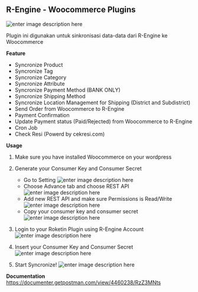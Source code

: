 ## R-Engine - Woocommerce Plugins

![enter image description here](https://1.bp.blogspot.com/-jtZAuaJsftU/W9rI7sq10jI/AAAAAAAABto/yTE3Hsq3_CEc2EYEL6lbECf7aQCr6HrYACLcBGAs/s640/23456.png)

Plugin ini digunakan untuk sinkronisasi data-data dari R-Engine ke Woocommerce

**Feature**

 - Syncronize Product
 - Syncronize Tag
 - Syncronize Category
 - Syncronize Attribute
 - Syncronize Payment Method (BANK ONLY)
 - Syncronize Shipping Method
 - Syncronize Location Management for Shipping (District and Subdistrict)
 - Send Order from Woocommerce to R-Engine
 - Payment Confirmation
 - Update Payment status (Paid/Rejected) from Woocommerce to R-Engine
 - Cron Job
 - Check Resi (Powerd by cekresi.com)

**Usage**

1. Make sure you have installed Woocommerce on your wordpress
2. Generate your Consumer Key and Consumer Secret 
	-	Go to Setting
	![enter image description here](https://3.bp.blogspot.com/-MOrxfIuiGxI/W9rMX1uHYrI/AAAAAAAABt4/lSS6ue31GY0V19Nzz1wpVzbQ-zSB-2_TACLcBGAs/s640/1.PNG)
	-	Choose Advance tab and choose REST API
	![enter image description here](https://3.bp.blogspot.com/-8ZhP8Nuy04U/W9rMYBN5HCI/AAAAAAAABuA/Lf7CY2GdEswQ_6ju81trg1g8JbBFjdjrACLcBGAs/s640/2.PNG)
	-	Add new REST API and make sure Permissions is Read/Write
![enter image description here](https://1.bp.blogspot.com/-5vvjP0pnWGA/W9rMX50o-UI/AAAAAAAABt8/hsTVE7HdxSMZrNZx_guuh8YttxffQp_sACLcBGAs/s640/3.PNG)
	- Copy your consumer key and consumer secret
![enter image description here](https://2.bp.blogspot.com/-UPOgwLZxqBc/W9rP6_SUWlI/AAAAAAAABuw/KmxmjghLY8wkL0Q5qJ3kts8eekLprJRkQCLcBGAs/s640/10.PNG)
3. Login to your Roketin Plugin using R-Engine Account
![enter image description here](https://2.bp.blogspot.com/-OFheMcAoLVs/W9rQtfiGbPI/AAAAAAAABu4/omtjZgYydOEzv-5J40KYDWQ1VK5tV__pQCLcBGAs/s640/7.PNG)
4. Insert your Consumer Key and Consumer Secret
![enter image description here](https://2.bp.blogspot.com/-zZo0ivr_HM4/W9rOMzHGB-I/AAAAAAAABuU/CInniGCpNy4zxDj6xnKsj8eM4QB506EZQCLcBGAs/s640/7.PNG)

5. Start Syncronize!
![enter image description here](https://1.bp.blogspot.com/-VqauLasObq0/W9rOMyxsFSI/AAAAAAAABuc/5zW4b1bYhnAvi3tKIXSqFlTmfXK2VyfawCLcBGAs/s640/8.PNG)


**Documentation**	
https://documenter.getpostman.com/view/4460238/RzZ3MNts



